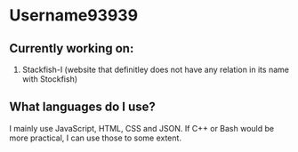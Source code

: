 # Username93939
## Currently working on:
1. Stackfish-I (website that definitley does not have any relation in its name with Stockfish)

## What languages do I use?
I mainly use JavaScript, HTML, CSS and JSON. If C++ or Bash would be more practical, I can use those to some extent.
